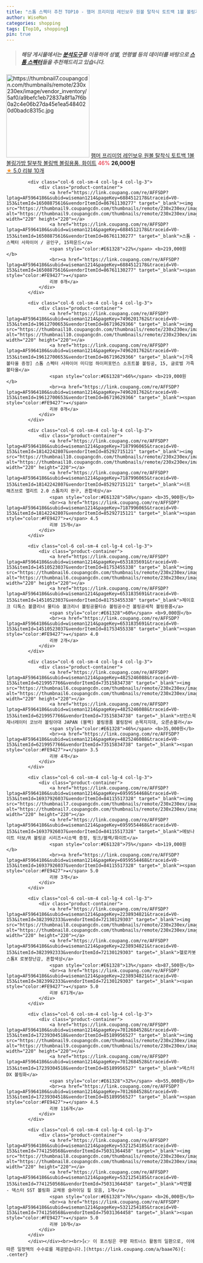 ```yaml
---
title: "스톰 스펙터 추천 TOP10 - 햄머 프리미엄 레인보우 원볼 탈착식 토트백 1볼 볼링가방 탈부착 볼링백 볼링용품, 화이트"
author: WiseMan
categories: shopping
tags: [Top10, shopping]
pin: true
---
```


> ##### 해당 게시물에서는 [**분석도구**](https://itemscout.io/)를 이용하여 **성별**, **연령별** 등의 데이터를 바탕으로 [**스톰 스펙터**](https://link.coupang.com/a/baae76)들을 추천해드리고 있습니다.
<div class="container"><div class="row">
            <div class="col-6 col-sm-4 col-lg-4 col-lg-3">
                <div class="product-container">
                    <a href="https://link.coupang.com/re/AFFSDP?lptag=AF5964186&subid=wiseman1214&pageKey=6688032765&traceid=V0-153&itemId=15445845638&vendorItemId=82665458874" target="_blank"><img src="https://thumbnail7.coupangcdn.com/thumbnails/remote/230x230ex/image/vendor_inventory/5af0/a9befc1eb72837a8f1a7f6b0a2c4e06b27da45e1ea5484020d0badc8315c.jpg" alt="https://thumbnail7.coupangcdn.com/thumbnails/remote/230x230ex/image/vendor_inventory/5af0/a9befc1eb72837a8f1a7f6b0a2c4e06b27da45e1ea5484020d0badc8315c.jpg" width="220" height="220"></a>
                    <a href="https://link.coupang.com/re/AFFSDP?lptag=AF5964186&subid=wiseman1214&pageKey=6688032765&traceid=V0-153&itemId=15445845638&vendorItemId=82665458874" target="_blank">햄머 프리미엄 레인보우 원볼 탈착식 토트백 1볼 볼링가방 탈부착 볼링백 볼링용품, 화이트</a>
                    <span style="color:#E61328">46%</span> <b>26,000원</b>
                    <br><a href="https://link.coupang.com/re/AFFSDP?lptag=AF5964186&subid=wiseman1214&pageKey=6688032765&traceid=V0-153&itemId=15445845638&vendorItemId=82665458874" target="_blank"><span style="color:#FE9427">★</span> 5.0
                    리뷰 10개</a>
                </div>
            </div>
            
            <div class="col-6 col-sm-4 col-lg-4 col-lg-3">
                <div class="product-container">
                    <a href="https://link.coupang.com/re/AFFSDP?lptag=AF5964186&subid=wiseman1214&pageKey=6884512178&traceid=V0-153&itemId=16508875616&vendorItemId=86761130277" target="_blank"><img src="https://thumbnail9.coupangcdn.com/thumbnails/remote/230x230ex/image/vendor_inventory/c7cd/420bd53478795ea60d63191faa45ddca2e40b23e3e2e818813bbfe9bfb1a.jpg" alt="https://thumbnail9.coupangcdn.com/thumbnails/remote/230x230ex/image/vendor_inventory/c7cd/420bd53478795ea60d63191faa45ddca2e40b23e3e2e818813bbfe9bfb1a.jpg" width="220" height="220"></a>
                    <a href="https://link.coupang.com/re/AFFSDP?lptag=AF5964186&subid=wiseman1214&pageKey=6884512178&traceid=V0-153&itemId=16508875616&vendorItemId=86761130277" target="_blank">스톰 - 스펙터 사파이어 / 공인구, 15파운드</a>
                    <span style="color:#E61328">22%</span> <b>219,000원</b>
                    <br><a href="https://link.coupang.com/re/AFFSDP?lptag=AF5964186&subid=wiseman1214&pageKey=6884512178&traceid=V0-153&itemId=16508875616&vendorItemId=86761130277" target="_blank"><span style="color:#FE9427">★</span> 
                    리뷰 0개</a>
                </div>
            </div>
            
            <div class="col-6 col-sm-4 col-lg-4 col-lg-3">
                <div class="product-container">
                    <a href="https://link.coupang.com/re/AFFSDP?lptag=AF5964186&subid=wiseman1214&pageKey=7496201762&traceid=V0-153&itemId=19612700653&vendorItemId=86719629366" target="_blank"><img src="https://thumbnail10.coupangcdn.com/thumbnails/remote/230x230ex/image/vendor_inventory/f44b/700664ff99829e2136e49f7ba7c504d906c37324628420397cbd14ec87bb.jpg" alt="https://thumbnail10.coupangcdn.com/thumbnails/remote/230x230ex/image/vendor_inventory/f44b/700664ff99829e2136e49f7ba7c504d906c37324628420397cbd14ec87bb.jpg" width="220" height="220"></a>
                    <a href="https://link.coupang.com/re/AFFSDP?lptag=AF5964186&subid=wiseman1214&pageKey=7496201762&traceid=V0-153&itemId=19612700653&vendorItemId=86719629366" target="_blank">[가죽볼타올 증정] 스톰 스펙터 사파이어 미디엄 하이퍼포먼스 소프트볼 볼링공, 15, 글로벌 가죽 볼타올</a>
                    <span style="color:#E61328">66%</span> <b>219,000원</b>
                    <br><a href="https://link.coupang.com/re/AFFSDP?lptag=AF5964186&subid=wiseman1214&pageKey=7496201762&traceid=V0-153&itemId=19612700653&vendorItemId=86719629366" target="_blank"><span style="color:#FE9427">★</span> 
                    리뷰 0개</a>
                </div>
            </div>
            
            <div class="col-6 col-sm-4 col-lg-4 col-lg-3">
                <div class="product-container">
                    <a href="https://link.coupang.com/re/AFFSDP?lptag=AF5964186&subid=wiseman1214&pageKey=7187996065&traceid=V0-153&itemId=18142242807&vendorItemId=85292715121" target="_blank"><img src="https://thumbnail10.coupangcdn.com/thumbnails/remote/230x230ex/image/rs_quotation_api/w86sbi3c/5fffb29c30fc4877808ec0ea556055a4.jpg" alt="https://thumbnail10.coupangcdn.com/thumbnails/remote/230x230ex/image/rs_quotation_api/w86sbi3c/5fffb29c30fc4877808ec0ea556055a4.jpg" width="220" height="220"></a>
                    <a href="https://link.coupang.com/re/AFFSDP?lptag=AF5964186&subid=wiseman1214&pageKey=7187996065&traceid=V0-153&itemId=18142242807&vendorItemId=85292715121" target="_blank">너프 해즈브로 엘리트 2.0 스톰차지 완구, 혼합색상</a>
                    <span style="color:#E61328">58%</span> <b>35,900원</b>
                    <br><a href="https://link.coupang.com/re/AFFSDP?lptag=AF5964186&subid=wiseman1214&pageKey=7187996065&traceid=V0-153&itemId=18142242807&vendorItemId=85292715121" target="_blank"><span style="color:#FE9427">★</span> 4.5
                    리뷰 15개</a>
                </div>
            </div>
            
            <div class="col-6 col-sm-4 col-lg-4 col-lg-3">
                <div class="product-container">
                    <a href="https://link.coupang.com/re/AFFSDP?lptag=AF5964186&subid=wiseman1214&pageKey=6531835691&traceid=V0-153&itemId=14510523037&vendorItemId=81753455338" target="_blank"><img src="https://thumbnail6.coupangcdn.com/thumbnails/remote/230x230ex/image/vendor_inventory/9f69/713f376a76b98f6f2751c514242b0d2231b289644619f475f8ee3e09e340.jpg" alt="https://thumbnail6.coupangcdn.com/thumbnails/remote/230x230ex/image/vendor_inventory/9f69/713f376a76b98f6f2751c514242b0d2231b289644619f475f8ee3e09e340.jpg" width="220" height="220"></a>
                    <a href="https://link.coupang.com/re/AFFSDP?lptag=AF5964186&subid=wiseman1214&pageKey=6531835691&traceid=V0-153&itemId=14510523037&vendorItemId=81753455338" target="_blank">제이호크 디톡스 볼클리너 물티슈 볼크리너 볼링공물티슈 볼링공수건 볼링공세척 볼링용품</a>
                    <span style="color:#E61328">60%</span> <b>9,000원</b>
                    <br><a href="https://link.coupang.com/re/AFFSDP?lptag=AF5964186&subid=wiseman1214&pageKey=6531835691&traceid=V0-153&itemId=14510523037&vendorItemId=81753455338" target="_blank"><span style="color:#FE9427">★</span> 4.0
                    리뷰 2개</a>
                </div>
            </div>
            
            <div class="col-6 col-sm-4 col-lg-4 col-lg-3">
                <div class="product-container">
                    <a href="https://link.coupang.com/re/AFFSDP?lptag=AF5964186&subid=wiseman1214&pageKey=4825246088&traceid=V0-153&itemId=6219957766&vendorItemId=73515834738" target="_blank"><img src="https://thumbnail6.coupangcdn.com/thumbnails/remote/230x230ex/image/vendor_inventory/f497/885d5753cf611620831efdc4b07f06169cabff01c6e2ac1920a169caa79c.jpg" alt="https://thumbnail6.coupangcdn.com/thumbnails/remote/230x230ex/image/vendor_inventory/f497/885d5753cf611620831efdc4b07f06169cabff01c6e2ac1920a169caa79c.jpg" width="220" height="220"></a>
                    <a href="https://link.coupang.com/re/AFFSDP?lptag=AF5964186&subid=wiseman1214&pageKey=4825246088&traceid=V0-153&itemId=6219957766&vendorItemId=73515834738" target="_blank">브런스윅 제너레이터 코브라 볼링아대 JAPAN (블랙) 볼링용품 볼링장비 손목지지대, 오른손볼러</a>
                    <span style="color:#E61328">46%</span> <b>35,000원</b>
                    <br><a href="https://link.coupang.com/re/AFFSDP?lptag=AF5964186&subid=wiseman1214&pageKey=4825246088&traceid=V0-153&itemId=6219957766&vendorItemId=73515834738" target="_blank"><span style="color:#FE9427">★</span> 3.5
                    리뷰 4개</a>
                </div>
            </div>
            
            <div class="col-6 col-sm-4 col-lg-4 col-lg-3">
                <div class="product-container">
                    <a href="https://link.coupang.com/re/AFFSDP?lptag=AF5964186&subid=wiseman1214&pageKey=6959554468&traceid=V0-153&itemId=16937926037&vendorItemId=84115517328" target="_blank"><img src="https://thumbnail7.coupangcdn.com/thumbnails/remote/230x230ex/image/vendor_inventory/d7cd/5ae1a9702eb30b467cb09491451d4c1765689671c65d768f1d08ec9a20a5.jpg" alt="https://thumbnail7.coupangcdn.com/thumbnails/remote/230x230ex/image/vendor_inventory/d7cd/5ae1a9702eb30b467cb09491451d4c1765689671c65d768f1d08ec9a20a5.jpg" width="220" height="220"></a>
                    <a href="https://link.coupang.com/re/AFFSDP?lptag=AF5964186&subid=wiseman1214&pageKey=6959554468&traceid=V0-153&itemId=16937926037&vendorItemId=84115517328" target="_blank">에보나이트 터보/R 볼링공 시리즈+시소백 증정, 핑크/블랙/화이트</a>
                    <span style="color:#E61328">75%</span> <b>119,000원</b>
                    <br><a href="https://link.coupang.com/re/AFFSDP?lptag=AF5964186&subid=wiseman1214&pageKey=6959554468&traceid=V0-153&itemId=16937926037&vendorItemId=84115517328" target="_blank"><span style="color:#FE9427">★</span> 5.0
                    리뷰 3개</a>
                </div>
            </div>
            
            <div class="col-6 col-sm-4 col-lg-4 col-lg-3">
                <div class="product-container">
                    <a href="https://link.coupang.com/re/AFFSDP?lptag=AF5964186&subid=wiseman1214&pageKey=2238934821&traceid=V0-153&itemId=3823992333&vendorItemId=72130129303" target="_blank"><img src="https://thumbnail8.coupangcdn.com/thumbnails/remote/230x230ex/image/vendor_inventory/9aaa/83fbd5aa29f913db0b1ed64a751a9119635b6f18e8b05019e92be55b66b3.jpg" alt="https://thumbnail8.coupangcdn.com/thumbnails/remote/230x230ex/image/vendor_inventory/9aaa/83fbd5aa29f913db0b1ed64a751a9119635b6f18e8b05019e92be55b66b3.jpg" width="220" height="220"></a>
                    <a href="https://link.coupang.com/re/AFFSDP?lptag=AF5964186&subid=wiseman1214&pageKey=2238934821&traceid=V0-153&itemId=3823992333&vendorItemId=72130129303" target="_blank">헬로카봇 스톰X 로봇장난감, 혼합색상</a>
                    <span style="color:#E61328">13%</span> <b>87,500원</b>
                    <br><a href="https://link.coupang.com/re/AFFSDP?lptag=AF5964186&subid=wiseman1214&pageKey=2238934821&traceid=V0-153&itemId=3823992333&vendorItemId=72130129303" target="_blank"><span style="color:#FE9427">★</span> 5.0
                    리뷰 671개</a>
                </div>
            </div>
            
            <div class="col-6 col-sm-4 col-lg-4 col-lg-3">
                <div class="product-container">
                    <a href="https://link.coupang.com/re/AFFSDP?lptag=AF5964186&subid=wiseman1214&pageKey=7012684528&traceid=V0-153&itemId=17239304518&vendorItemId=85189956527" target="_blank"><img src="https://thumbnail9.coupangcdn.com/thumbnails/remote/230x230ex/image/vendor_inventory/f427/5edd4194b74caa6859655ae40683c05ec71cb2747feb44fe88f3ced355b3.jpg" alt="https://thumbnail9.coupangcdn.com/thumbnails/remote/230x230ex/image/vendor_inventory/f427/5edd4194b74caa6859655ae40683c05ec71cb2747feb44fe88f3ced355b3.jpg" width="220" height="220"></a>
                    <a href="https://link.coupang.com/re/AFFSDP?lptag=AF5964186&subid=wiseman1214&pageKey=7012684528&traceid=V0-153&itemId=17239304518&vendorItemId=85189956527" target="_blank">덱스터 DX 볼링화</a>
                    <span style="color:#E61328">32%</span> <b>55,000원</b>
                    <br><a href="https://link.coupang.com/re/AFFSDP?lptag=AF5964186&subid=wiseman1214&pageKey=7012684528&traceid=V0-153&itemId=17239304518&vendorItemId=85189956527" target="_blank"><span style="color:#FE9427">★</span> 4.5
                    리뷰 116개</a>
                </div>
            </div>
            
            <div class="col-6 col-sm-4 col-lg-4 col-lg-3">
                <div class="product-container">
                    <a href="https://link.coupang.com/re/AFFSDP?lptag=AF5964186&subid=wiseman1214&pageKey=5321254185&traceid=V0-153&itemId=7741250568&vendorItemId=75031364458" target="_blank"><img src="https://thumbnail8.coupangcdn.com/thumbnails/remote/230x230ex/image/vendor_inventory/daba/5bda230a4ec61c83bc235182ae6b80c5d03d61b5952f1f08679cdbf24667.jpg" alt="https://thumbnail8.coupangcdn.com/thumbnails/remote/230x230ex/image/vendor_inventory/daba/5bda230a4ec61c83bc235182ae6b80c5d03d61b5952f1f08679cdbf24667.jpg" width="220" height="220"></a>
                    <a href="https://link.coupang.com/re/AFFSDP?lptag=AF5964186&subid=wiseman1214&pageKey=5321254185&traceid=V0-153&itemId=7741250568&vendorItemId=75031364458" target="_blank">락엔볼 - 덱스터 SST 볼링화 교체용 슬라이딩 힐 모음, 1개</a>
                    <span style="color:#E61328">76%</span> <b>26,000원</b>
                    <br><a href="https://link.coupang.com/re/AFFSDP?lptag=AF5964186&subid=wiseman1214&pageKey=5321254185&traceid=V0-153&itemId=7741250568&vendorItemId=75031364458" target="_blank"><span style="color:#FE9427">★</span> 5.0
                    리뷰 10개</a>
                </div>
            </div>
            </div></div><br><br>[👉 이 포스팅은 쿠팡 파트너스 활동의 일환으로, 이에 따른 일정액의 수수료를 제공받습니다.](https://link.coupang.com/a/baae76){: .center}